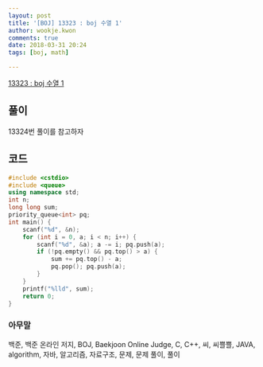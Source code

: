 ```yaml
---
layout: post
title: '[BOJ] 13323 : boj 수열 1'
author: wookje.kwon
comments: true
date: 2018-03-31 20:24
tags: [boj, math]

---
```


[13323 : boj 수열 1](https://www.acmicpc.net/problem/13323)

## 풀이

13324번 풀이를 참고하자

## 코드

```cpp
#include <cstdio>
#include <queue>
using namespace std;
int n;
long long sum;
priority_queue<int> pq;
int main() {
    scanf("%d", &n);
    for (int i = 0, a; i < n; i++) {
        scanf("%d", &a); a -= i; pq.push(a);
        if (!pq.empty() && pq.top() > a) {
            sum += pq.top() - a;
            pq.pop(); pq.push(a);
        }
    }
    printf("%lld", sum);
    return 0;
}
```

### 아무말  
백준, 백준 온라인 저지, BOJ, Baekjoon Online Judge, C, C++, 씨, 씨쁠쁠, JAVA, algorithm, 자바, 알고리즘, 자료구조, 문제, 문제 풀이, 풀이
